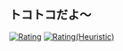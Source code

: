 ## トコトコだよ～

[![Rating](https://badgen.org/img/atcoder/tokotoko9981/rating/algorithm?style=plastic)](https://atcoder.jp/users/tokotoko9981?contestType=algo)
[![Rating(Heuristic)](https://badgen.org/img/atcoder/tokotoko9981/rating/heuristic?style=plastic)](https://atcoder.jp/users/tokotoko9981?contestType=heuristic)
